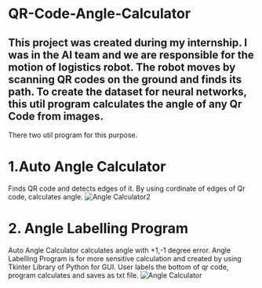 # QR-Code-Angle-Calculator

This project was created during my internship. I was in the AI team and we are responsible for the motion of logistics robot. The robot moves by scanning QR codes on the ground and finds its path. To create the dataset for neural networks, this util program calculates the angle of any Qr Code from images.
---
There two util program for this purpose.
# 1.Auto Angle Calculator
Finds QR code and detects edges of it. By using cordinate of edges of Qr code, calculates angle.
![Angle Calculator2](https://user-images.githubusercontent.com/54181614/63369035-d0a53500-c387-11e9-8f51-6635657f3f84.PNG)
# 2. Angle Labelling Program
Auto Angle Calculator calculates angle with +1,-1 degree error. Angle Labelling Program is for more sensitive calculation and created by using Tkinter Library of Python for GUI. User labels the bottom of qr code, program calculates and saves as txt file.
![Angle Calculator](https://user-images.githubusercontent.com/54181614/63369495-c899c500-c388-11e9-8489-0e7c2648aac4.PNG)
